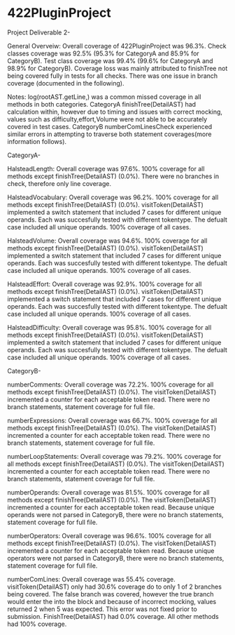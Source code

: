 # 422PluginProject

Project Deliverable 2-

General Overveiw:
Overall coverage of 422PluginProject was 96.3%. Check classes coverage was 92.5% (95.3% for CategoryA and 85.9% for CategoryB). Test class coverage was 99.4% (99.6% for CategoryA and 98.9% for CategoryB). Coverage loss was mainly attributed to finishTree not being covered fully in tests for all checks. There was one issue in branch coverage (documented in the following).

Notes:
log(rootAST.getLine,) was a common missed coverage in all methods in both categories. CategoryA finishTree(DetailAST) had calculation within, however due to timing and issues with correct mocking, values such as difficulty,effort,Volume were not able to be accurately covered in test cases. CategoryB numberComLinesCheck experienced similar errors in attempting to traverse both statement coverages(more information follows).

CategoryA-

HalsteadLength:
Overall coverage was 97.6%. 100% coverage for all methods except finishTree(DetailAST) (0.0%). There were no branches in check, therefore only line coverage.

HalsteadVocabulary:
Overall coverage was 96.2%. 100% coverage for all methods except finishTree(DetailAST) (0.0%). visitToken(DetailAST) implemented a switch statement that included 7 cases for different unique operands. Each was succesfully tested with different tokentype. The defualt case included all unique operands. 100% coverage of all cases.

HalsteadVolume:
Overall coverage was 94.6%. 100% coverage for all methods except finishTree(DetailAST) (0.0%). visitToken(DetailAST) implemented a switch statement that included 7 cases for different unique operands. Each was succesfully tested with different tokentype. The defualt case included all unique operands. 100% coverage of all cases.

HalsteadEffort:
Overall coverage was 92.9%. 100% coverage for all methods except finishTree(DetailAST) (0.0%). visitToken(DetailAST) implemented a switch statement that included 7 cases for different unique operands. Each was succesfully tested with different tokentype. The defualt case included all unique operands. 100% coverage of all cases.

HalsteadDifficulty:
Overall coverage was 95.8%. 100% coverage for all methods except finishTree(DetailAST) (0.0%). visitToken(DetailAST) implemented a switch statement that included 7 cases for different unique operands. Each was succesfully tested with different tokentype. The defualt case included all unique operands. 100% coverage of all cases.


CategoryB-

numberComments:
Overall coverage was 72.2%. 100% coverage for all methods except finishTree(DetailAST) (0.0%). The visitToken(DetailAST) incremented a counter for each acceptable token read. There were no branch statements, statement coverage for full file.

numberExpressions:
Overall coverage was 66.7%. 100% coverage for all methods except finishTree(DetailAST) (0.0%). The visitToken(DetailAST) incremented a counter for each acceptable token read. There were no branch statements, statement coverage for full file.

numberLoopStatements:
Overall coverage was 79.2%. 100% coverage for all methods except finishTree(DetailAST) (0.0%). The visitToken(DetailAST) incremented a counter for each acceptable token read. There were no branch statements, statement coverage for full file.

numberOperands:
Overall coverage was 81.5%. 100% coverage for all methods except finishTree(DetailAST) (0.0%). The visitToken(DetailAST) incremented a counter for each acceptable token read. Because unique operands were not parsed in CategoryB, there were no branch statements, statement coverage for full file.

numberOperators:
Overall coverage was 96.6%. 100% coverage for all methods except finishTree(DetailAST) (0.0%). The visitToken(DetailAST) incremented a counter for each acceptable token read. Because unique operators were not parsed in CategoryB, there were no branch statements, statement coverage for full file.

numberComLines:
Overall coverage was 55.4% coverage. visitToken(DetailAST) only had 30.6% coverage do to only 1 of 2 branches being covered. The false branch was covered, however the true branch would enter the into the block and because of incorrect mocking, values returned 2 when 5 was expected. This error was not fixed prior to submission. FinishTree(DetailAST) had 0.0% coverage. All other methods had 100% coverage.
